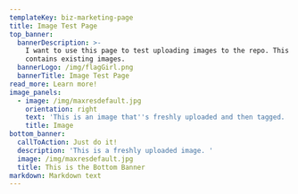 ```yaml
---
templateKey: biz-marketing-page
title: Image Test Page
top_banner:
  bannerDescription: >-
    I want to use this page to test uploading images to the repo. This section
    contains existing images. 
  bannerLogo: /img/flagGirl.png
  bannerTitle: Image Test Page
read_more: Learn more!
image_panels:
  - image: /img/maxresdefault.jpg
    orientation: right
    text: 'This is an image that''s freshly uploaded and then tagged. '
    title: Image
bottom_banner:
  callToAction: Just do it!
  description: 'This is a freshly uploaded image. '
  image: /img/maxresdefault.jpg
  title: This is the Bottom Banner
markdown: Markdown text
---
```



